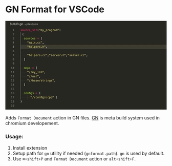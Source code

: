 # GN Format for VSCode

![preview](preview.gif)

Adds `Format Document` action in GN files. [GN](https://gn.googlesource.com/gn/+/master/docs/reference.md)
 is meta build system used in chromium developement.

### Usage:

1. Install extension
2. Setup path for `gn` utility if needed (`gnformat.path`). `gn` is used by default.
3. Use `⌘+shift+P` and `Format Document` action or `alt+shift+F`.
